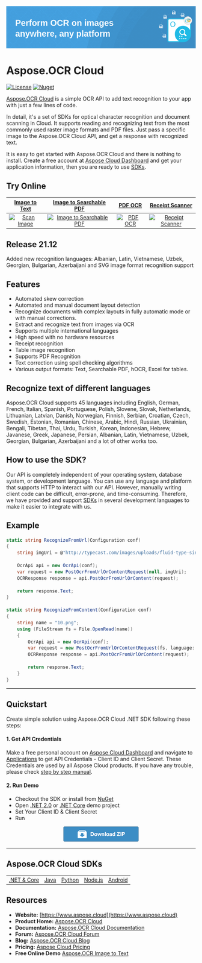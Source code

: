 
<img src="Docs/Resources/heading.png">

# Aspose.OCR Cloud
[![License](https://img.shields.io/github/license/aspose-ocr-cloud/aspose-ocr-cloud-dotnet)](LICENSE)
[![Nuget](https://img.shields.io/nuget/v/Aspose.OCR-Cloud)](https://www.nuget.org/packages/Aspose.OCR-Cloud/)

[Aspose.OCR Cloud](https://products.aspose.cloud/ocr/) is a simple OCR API to add text recognition to your app with just a few lines of code.

In detail, it's a set of SDKs for optical character recognition and document scanning in Cloud. It supports reading and recognizing text from the most commonly used raster image formats and PDF files. Just pass a specific image to the Aspose.OCR Cloud API, and get a response with recognized text.

It is easy to get started with Aspose.OCR Cloud and there is nothing to install. Create a free account at [Aspose Cloud Dashboard](https://dashboard.aspose.cloud/applications) and get your application information, then you are ready to use [SDKs](#asposeocr-cloud-sdks).

## Try Online
[Image to Text](https://products.aspose.app/ocr/scan-image) | [Image to Searchable PDF](https://products.aspose.app/ocr/ocr-to-pdf) | [PDF OCR](https://products.aspose.app/ocr/pdf-ocr)| [Receipt Scanner](https://products.aspose.app/ocr/scan-receipt)
:---: | :---: | :---:| :---:
[![Scan Image](https://products.aspose.app/ocr/scan-image/img/ocr-recognize-48.png)](https://products.aspose.app/ocr/scan-image) | [![Image to Searchable PDF](https://products.aspose.app/ocr/scan-image/img/ocr-to-pdf-4-48.png)](https://products.aspose.app/ocr/ocr-to-pdf) | [![PDF OCR](https://products.aspose.app/ocr/scan-image/img/ocr-to-pdf-2-48.png)](https://products.aspose.app/ocr/pdf-ocr) | [![Receipt Scanner](https://products.aspose.app/ocr/scan-image/img/aspose-scan-receipt-48.png)](https://products.aspose.app/ocr/scan-receipt) 



## Release 21.12
Added new recognition languages:  Albanian, Latin, Vietnamese, Uzbek, Georgian, Bulgarian, Azerbaijani and SVG image format recognition support 

## Features
- Automated skew correction
- Automated and manual document layout detection
- Recognize documents with complex layouts in fully automatic mode or with manual corrections.
- Extract and recognize text from images via OCR
- Supports multiple international languages
- High speed with no hardware resources
- Receipt recognition
- Table image recognition
- Supports PDF Recognition
- Text correction using spell checking algorithms
- Various output formats: Text, Searchable PDF, hOCR, Excel for tables.

## Recognize text of different languages
Aspose.OCR Cloud supports 45 languages including English, German, French, Italian, Spanish, Portuguese, Polish, Slovene, Slovak, Netherlands, Lithuanian, Latvian, Danish, Norwegian, Finnish, Serbian, Croatian, Czech, Swedish, Estonian, Romanian, Chinese, Arabic, Hindi, Russian, Ukrainian, Bengali, Tibetan, Thai, Urdu, Turkish, Korean, Indonesian, Hebrew, Javanese, Greek, Japanese, Persian, Albanian, Latin, Vietnamese, Uzbek, Georgian, Bulgarian, Azerbaijani  and a lot of other works too.

## How to use the SDK?

Our API is completely independent of your operating system, database system, or development language. You can use any language and platform that supports HTTP to interact with our API. However, manually writing client code can be difficult, error-prone, and time-consuming. Therefore, we have provided and support [SDKs](#asposeocr-cloud-sdks) in several development languages to make it easier to integrate with us.

## Example

```csharp
static string RecognizeFromUrl(Configuration conf)
{
    string imgUri = @"http://typecast.com/images/uploads/fluid-type-single-column.png";

    OcrApi api = new OcrApi(conf);
    var request = new PostOcrFromUrlOrContentRequest(null, imgUri);
    OCRResponse response = api.PostOcrFromUrlOrContent(request);

    return response.Text;
}

static string RecognizeFromContent(Configuration conf)
{
    string name = "10.png";
    using (FileStream fs = File.OpenRead(name))
    {
        OcrApi api = new OcrApi(conf);
        var request = new PostOcrFromUrlOrContentRequest(fs, language: LanguageGroup.German);
        OCRResponse response = api.PostOcrFromUrlOrContent(request);

        return response.Text;
    }
}
```
_________________________

## Quickstart

Create simple solution using Aspose.OCR Cloud .NET SDK following these steps:

#### 1. Get API Credentials

Make a free personal account on [Aspose Cloud Dashboard](https://dashboard.aspose.cloud/#/) and navigate to [Applications](https://dashboard.aspose.cloud/applications) to get API Credentials - Client ID and Client Secret. These Credentials are used by all Aspose Cloud products. If you have any trouble, please check [step by step manual](https://docs.aspose.cloud/display/totalcloud/Create+New+App+and+Get+App+Key+and+SID).

#### 2. Run Demo
  * Checkout the SDK or install from [NuGet](https://www.nuget.org/packages/Aspose.OCR-Cloud/)
  * Open [.NET 2.0](/Aspose.Ocr.Cloud.Sdk.Demo) or [.NET Core](/Aspose.Ocr.Cloud.Sdk.Demo.Net.Core) demo project
  * Set Your Client ID & Client Secret
  * Run

<p align="center">
  <a title="Download ZIP" href="https://github.com/aspose-ocr-cloud/aspose-ocr-cloud-dotnet/archive/master.zip">
     <img src="Docs/Resources/download.png" />
  </a>
</p>

_________________________

## Aspose.OCR Cloud SDKs

||||||
|--------------|----------|-------|---------|---------|
|[.NET & Core](https://github.com/aspose-ocr-cloud/aspose-ocr-cloud-dotnet)|[Java](https://github.com/aspose-ocr-cloud/aspose-ocr-cloud-java)|[Python](https://github.com/aspose-ocr-cloud/aspose-ocr-cloud-python)|[Node.js](https://github.com/aspose-ocr-cloud/aspose-ocr-cloud-nodejs)|[Android](https://github.com/aspose-ocr-cloud/aspose-ocr-cloud-android)

## Resources
      
- **Website:** [https://www.aspose.cloud](https://www.aspose.cloud)
- **Product Home:** [Aspose.OCR Cloud](https://products.aspose.cloud/ocr/family)
- **Documentation:** [Aspose.OCR Cloud Documentation](https://docs.aspose.cloud/display/ocrcloud/Home)
- **Forum:** [Aspose.OCR Cloud Forum](https://forum.aspose.cloud/c/ocr)
- **Blog:** [Aspose.OCR Cloud Blog](https://blog.aspose.cloud/category/ocr/)
- **Pricing:** [Aspose Cloud Pricing](https://purchase.aspose.cloud/pricing)
- **Free Online Demo** [Aspose.OCR Image to Text](https://products.aspose.app/ocr/scan-image)
